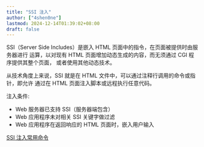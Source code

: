 ```yaml
---
title: "SSI 注入"
author: ["4shen0ne"]
lastmod: 2024-12-14T01:39:02+08:00
draft: false
---
```


SSI（Server Side Includes）是嵌入 HTML 页面中的指令，在页面被提供时由服务器进行
运算，以对现有 HTML 页面增加动态生成的内容，而无须通过 CGI 程序提供其整个页面，
或者使用其他动态技术。

从技术角度上来说，SSI 就是在 HTML 文件中，可以通过注释行调用的命令或指针，即允许
通过在 HTML 页面注入脚本或远程执行任意代码。

注入条件:

-   Web 服务器已支持 SSI（服务器端包含）
-   Web 应用程序未对相关 SSI 关键字做过滤
-   Web 应用程序在返回响应的 HTML 页面时，嵌入用户输入

[SSI 注入常用命令](https:www.owasp.org/index.php/Server-Side_Includes_(SSI)_Injection)
